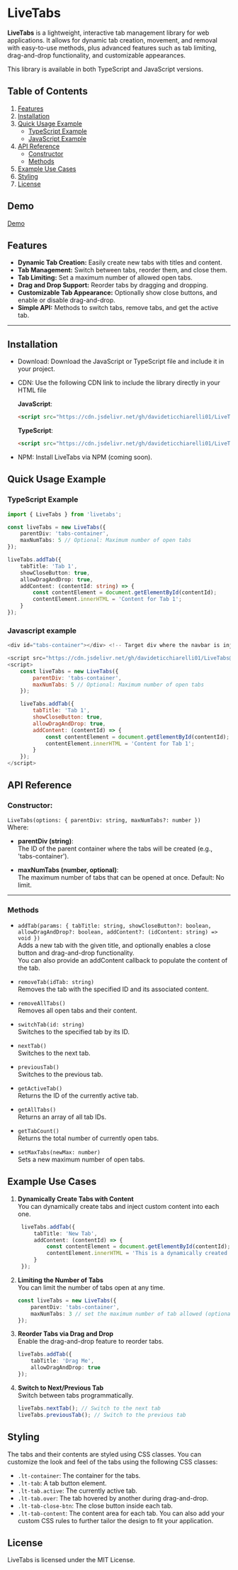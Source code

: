 # LiveTabs

**LiveTabs** is a lightweight, interactive tab management library for web applications. It allows for dynamic tab creation, movement, and removal with easy-to-use methods, plus advanced features such as tab limiting, drag-and-drop functionality, and customizable appearances.

This library is available in both TypeScript and JavaScript versions.

## Table of Contents

1. [Features](#features)
2. [Installation](#installation)
3. [Quick Usage Example](#quick-usage-example)
   - [TypeScript Example](#typescript-example)
   - [JavaScript Example](#javascript-example)
4. [API Reference](#api-reference)
   - [Constructor](#constructor)
   - [Methods](#methods)
5. [Example Use Cases](#example-use-cases)
6. [Styling](#styling)
7. [License](#license)

## Demo
[Demo](https://codepen.io/Davide-Ticchiarelli-the-sans/pen/abePKpy)
## Features

- **Dynamic Tab Creation:** Easily create new tabs with titles and content.
- **Tab Management:** Switch between tabs, reorder them, and close them.
- **Tab Limiting:** Set a maximum number of allowed open tabs.
- **Drag and Drop Support:** Reorder tabs by dragging and dropping.
- **Customizable Tab Appearance:** Optionally show close buttons, and enable or disable drag-and-drop.
- **Simple API:** Methods to switch tabs, remove tabs, and get the active tab.

---
## Installation
- Download: Download the JavaScript or TypeScript file and include it in your project.
- CDN: Use the following CDN link to include the library directly in your HTML file <br/>
   
   **JavaScript**: 
   ```html
   <script src="https://cdn.jsdelivr.net/gh/davideticchiarelli01/LiveTabs@master/LiveTabs.js"></script>
   ```
   **TypeScript**:
   ```html
   <script src="https://cdn.jsdelivr.net/gh/davideticchiarelli01/LiveTabs@master/LiveTabs.ts"></script>
   ```
- NPM: Install LiveTabs via NPM (coming soon).

## Quick Usage Example
### TypeScript Example

```typescript
import { LiveTabs } from 'livetabs';

const liveTabs = new LiveTabs({
    parentDiv: 'tabs-container',
    maxNumTabs: 5 // Optional: Maximum number of open tabs
});

liveTabs.addTab({
    tabTitle: 'Tab 1',
    showCloseButton: true,
    allowDragAndDrop: true,
    addContent: (contentId: string) => {
        const contentElement = document.getElementById(contentId);
        contentElement.innerHTML = 'Content for Tab 1';
    }
});
```
### Javascript example
```javascript
<div id="tabs-container"></div> <!-- Target div where the navbar is injected -->

<script src="https://cdn.jsdelivr.net/gh/davideticchiarelli01/LiveTabs@master/LiveTabs.js"></script>
<script>
    const liveTabs = new LiveTabs({
        parentDiv: 'tabs-container',
        maxNumTabs: 5 // Optional: Maximum number of open tabs
    });

    liveTabs.addTab({
        tabTitle: 'Tab 1',
        showCloseButton: true,
        allowDragAndDrop: true,
        addContent: (contentId) => {
            const contentElement = document.getElementById(contentId);
            contentElement.innerHTML = 'Content for Tab 1';
        }
    });
</script>
```

## API Reference
### Constructor: 
`LiveTabs(options: { parentDiv: string, maxNumTabs?: number })` <br />
Where:
- **parentDiv (string)**:  
  The ID of the parent container where the tabs will be created (e.g., 'tabs-container').

- **maxNumTabs (number, optional)**:  
  The maximum number of tabs that can be opened at once. Default: No limit.

---

### Methods

- `addTab(params: { tabTitle: string, showCloseButton?: boolean, allowDragAndDrop?: boolean, addContent?: (idContent: string) => void })`  
  Adds a new tab with the given title, and optionally enables a close button and drag-and-drop functionality.  
  You can also provide an addContent callback to populate the content of the tab.

- `removeTab(idTab: string)`  
  Removes the tab with the specified ID and its associated content.

- `removeAllTabs()`  
  Removes all open tabs and their content.

- `switchTab(id: string)`  
  Switches to the specified tab by its ID.

- `nextTab()`  
  Switches to the next tab.

- `previousTab()` <br />
  Switches to the previous tab.
  
- `getActiveTab()`  
  Returns the ID of the currently active tab.

- `getAllTabs()`  
  Returns an array of all tab IDs.

- `getTabCount()`  
  Returns the total number of currently open tabs.

- `setMaxTabs(newMax: number)`  
  Sets a new maximum number of open tabs.
  
## Example Use Cases
1. **Dynamically Create Tabs with Content** <br/>
     You can dynamically create tabs and inject custom content into each one.
      
     ```typescript
      liveTabs.addTab({
          tabTitle: 'New Tab',
          addContent: (contentId) => {
              const contentElement = document.getElementById(contentId);
              contentElement.innerHTML = 'This is a dynamically created tab!';
          }
      });
     ```
2. **Limiting the Number of Tabs** <br/>
    You can limit the number of tabs open at any time.
    
    ```typescript
    const liveTabs = new LiveTabs({
        parentDiv: 'tabs-container',
        maxNumTabs: 3 // set the maximum number of tab allowed (optional)
    });
    ```
3. **Reorder Tabs via Drag and Drop** <br/>
    Enable the drag-and-drop feature to reorder tabs.
    
    ```typescript
    liveTabs.addTab({
        tabTitle: 'Drag Me',
        allowDragAndDrop: true
    });
    ```
5. **Switch to Next/Previous Tab** <br/>
    Switch between tabs programmatically.
  
    ```typescript
    liveTabs.nextTab(); // Switch to the next tab
    liveTabs.previousTab(); // Switch to the previous tab
    ```
## Styling
The tabs and their contents are styled using CSS classes. You can customize the look and feel of the tabs using the following CSS classes:

- `.lt-container`: The container for the tabs.
- `.lt-tab`: A tab button element.
- `.lt-tab.active`: The currently active tab.
- `.lt-tab.over`: The tab hovered by another during drag-and-drop.
- `.lt-tab-close-btn`: The close button inside each tab.
- `.lt-tab-content`: The content area for each tab.
You can also add your custom CSS rules to further tailor the design to fit your application.

## License
LiveTabs is licensed under the MIT License.

